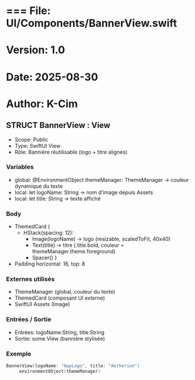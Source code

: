 # === File: UI/Components/BannerView.swift
# Version: 1.0
# Date: 2025-08-30
# Author: K-Cim

## STRUCT BannerView : View
- Scope: Public
- Type: SwiftUI View
- Rôle: Bannière réutilisable (logo + titre alignés)

### Variables
- global: @EnvironmentObject themeManager: ThemeManager → couleur dynamique du texte
- local: let logoName: String → nom d’image depuis Assets
- local: let title: String → texte affiché

### Body
- ThemedCard {
  - HStack(spacing: 12):
    - Image(logoName) → logo (resizable, scaledToFit, 40x40)
    - Text(title) → titre (.title.bold, couleur = themeManager.theme.foreground)
    - Spacer()
}
- Padding horizontal: 16, top: 8

### Externes utilisés
- ThemeManager (global, couleur du texte)
- ThemedCard (composant UI externe)
- SwiftUI Assets (Image)

### Entrées / Sortie
- Entrées: logoName:String, title:String
- Sortie: some View (bannière stylisée)

### Exemple
```swift
BannerView(logoName: "AppLogo", title: "Aetherion")
    .environmentObject(themeManager)

